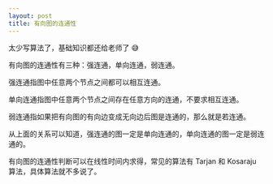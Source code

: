 ```yaml
---
layout: post
title: 有向图的连通性
---
```

太少写算法了，基础知识都还给老师了 😅

有向图的连通性有三种：强连通，单向连通，弱连通。

强连通指图中任意两个节点之间都可以相互连通。

单向连通指图中任意两个节点之间存在任意方向的连通，不要求相互连通。

弱连通指如果把有向图的有向边变成无向边后图是连通的，那么就是若连通。

从上面的关系可以知道，强连通的图一定是单向连通的，单向连通的图一定是弱连通的。

有向图的连通性判断可以在线性时间内求得，常见的算法有 Tarjan 和 Kosaraju 算法，具体算法就不多说了。

